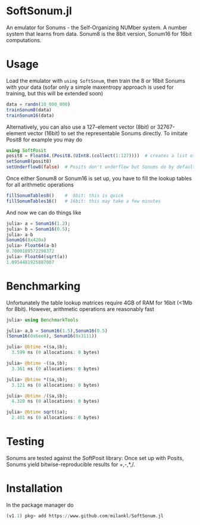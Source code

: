 # SoftSonum.jl
An emulator for Sonums - the Self-Organizing NUMber system. A number system that learns from data. Sonum8 is the 8bit version, Sonum16 for 16bit computations.

# Usage
Load the emulator with `using SoftSonum`, then train the 8 or 16bit Sonums with your data (sofar only a simple maxentropy approach is used for training, but this will be extended soon)
```julia
data = randn(10_000_000)
trainSonum8(data)
trainSonum16(data)
```
Alternatively, you can also use a 127-element vector (8bit) or 32767-element vector (16bit) to set the representable Sonums directly. To imitate Posit8 for example you may do

```julia
using SoftPosit
posit8 = Float64.(Posit8.(UInt8.(collect(1:127))))  # creates a list of Posit8 number in (0,Inf) 
setSonum8(posit8)
setUnderflow8(false)  # Posits don't underflow but Sonums do by default
```
Once either Sonum8 or Sonum16 is set up, you have to fill the lookup tables for all arithmetic operations
```julia
fillSonumTables8()    #  8bit: this is quick
fillSonumTables16()   # 16bit: this may take a few minutes
```
And now we can do things like
```julia
julia> a = Sonum16(1.2);
julia> b = Sonum16(0.5);
julia> a-b
Sonum16(0x420a)
julia> Float64(a-b)
0.7000189572298372
julia> Float64(sqrt(a))
1.0954481925887807
```
# Benchmarking

Unfortunately the table lookup matrices require 4GB of RAM for 16bit (<1Mb for 8bit). However, arithmetic operations are reasonably fast

```julia
julia> using BenchmarkTools

julia> a,b = Sonum16(1.5),Sonum16(0.5)
(Sonum16(0x6ee8), Sonum16(0x3111))

julia> @btime +($a,$b);
  3.599 ns (0 allocations: 0 bytes)

julia> @btime -($a,$b);
  3.361 ns (0 allocations: 0 bytes)

julia> @btime *($a,$b);
  3.121 ns (0 allocations: 0 bytes)

julia> @btime /($a,$b);
  4.320 ns (0 allocations: 0 bytes)

julia> @btime sqrt($a);
  2.401 ns (0 allocations: 0 bytes)
```
# Testing
Sonums are tested against the SoftPosit library: Once set up with Posits, Sonums yield bitwise-reproducible results for +,-,*,/. 

# Installation
In the package manager do
```julia
(v1.1) pkg> add https://www.github.com/milankl/SoftSonum.jl
```



